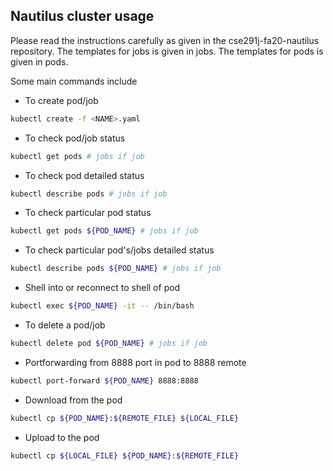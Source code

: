 ## Nautilus cluster usage

Please read the instructions carefully as given in the cse291j-fa20-nautilus repository.
The templates for jobs is given in jobs.
The templates for pods is given in pods.

Some main commands include
- To create pod/job
```bash
kubectl create -f <NAME>.yaml
```
- To check pod/job status
```bash
kubectl get pods # jobs if job
```
- To check pod detailed status
```bash
kubectl describe pods # jobs if job
```
- To check particular pod status
```bash
kubectl get pods ${POD_NAME} # jobs if job
```
- To check particular pod's/jobs detailed status
```bash
kubectl describe pods ${POD_NAME} # jobs if job
```
- Shell into or reconnect to shell of pod
```bash
kubectl exec ${POD_NAME} -it -- /bin/bash
```
- To delete a pod/job
```bash
kubectl delete pod ${POD_NAME} # jobs if job
```
- Portforwarding from 8888 port in pod to 8888 remote
```bash
kubectl port-forward ${POD_NAME} 8888:8888
```
- Download from the pod
```bash
kubectl cp ${POD_NAME}:${REMOTE_FILE} ${LOCAL_FILE}
```
- Upload to the pod
```bash
kubectl cp ${LOCAL_FILE} ${POD_NAME}:${REMOTE_FILE}
```
